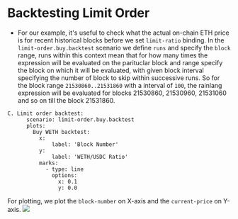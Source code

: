 # Backtesting Limit Order
- For our example, it's useful to check what the actual on-chain ETH price is for recent historical blocks before we set `limit-ratio` binding. In the `limit-order.buy.backtest` scenario we define `runs` and specify the `block` range, runs within this context mean that for how many times the expression will be evaluated on the parituclar block and range specify the block on which it will be evaluated, with given block interval specifying the number of block to skip within successive runs. So for the block range `21530860..21531860` with a interval of `100`, the rainlang expression will be evaluated for blocks 21530860, 21530960, 21531060 and so on till the block 21531860.
```
C. Limit order backtest:
      scenario: limit-order.buy.backtest
      plots:
        Buy WETH backtest:     
          x:
              label: 'Block Number'
          y:
              label: 'WETH/USDC Ratio'
          marks:
            - type: line
              options:
                x: 0.1
                y: 0.0  
``` 
For plotting, we plot the `block-number` on X-axis and the `current-price` on Y-axis.
<img src="/img/backtest.png" />